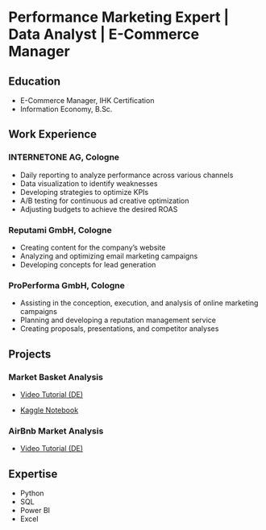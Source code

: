 # Performance Marketing Expert | Data Analyst | E-Commerce Manager

## Education
- E-Commerce Manager, IHK Certification
- Information Economy, B.Sc.

## Work Experience
### INTERNETONE AG, Cologne
- Daily reporting to analyze performance across various channels
- Data visualization to identify weaknesses
- Developing strategies to optimize KPIs
- A/B testing for continuous ad creative optimization
- Adjusting budgets to achieve the desired ROAS

### Reputami GmbH, Cologne
- Creating content for the company’s website
- Analyzing and optimizing email marketing campaigns
- Developing concepts for lead generation

### ProPerforma GmbH, Cologne
- Assisting in the conception, execution, and analysis of online marketing campaigns
- Planning and developing a reputation management service
- Creating proposals, presentations, and competitor analyses

## Projects
### Market Basket Analysis
- [Video Tutorial (DE)](https://www.youtube.com/watch?v=ytCmN5r0uCY&t=7s)

- [Kaggle Notebook](https://www.kaggle.com/code/iniyansel/market-basket-association-analysis)
### AirBnb Market Analysis
- [Video Tutorial (DE)](https://www.youtube.com/watch?v=ZmhNdggqH8o&list=PL-DjkaHRlEOq2unEOqvE35_fNj4AmE4JH)

## Expertise
- Python
- SQL
- Power BI
- Excel
